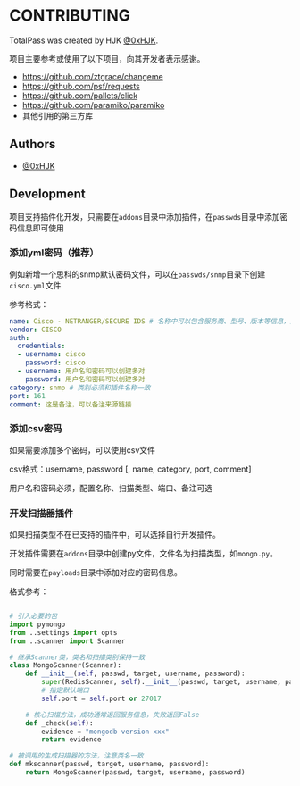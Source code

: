 # CONTRIBUTING

TotalPass was created by HJK [@0xHJK](https://github.com/0xHJK).

项目主要参考或使用了以下项目，向其开发者表示感谢。
- https://github.com/ztgrace/changeme
- https://github.com/psf/requests
- https://github.com/pallets/click
- https://github.com/paramiko/paramiko
- 其他引用的第三方库

## Authors

- [@0xHJK](https://github.com/0xHJK)

## Development

项目支持插件化开发，只需要在`addons`目录中添加插件，在`passwds`目录中添加密码信息即可使用

### 添加yml密码（推荐）

例如新增一个思科的snmp默认密码文件，可以在`passwds/snmp`目录下创建`cisco.yml`文件

参考格式：

```yml
name: Cisco - NETRANGER/SECURE IDS # 名称中可以包含服务商、型号、版本等信息，是唯一识别符
vendor: CISCO
auth:
  credentials:
  - username: cisco
    password: cisco
  - username: 用户名和密码可以创建多对
    password: 用户名和密码可以创建多对
category: snmp # 类别必须和插件名称一致
port: 161
comment: 这是备注，可以备注来源链接
```

### 添加csv密码

如果需要添加多个密码，可以使用csv文件

csv格式：username, password [, name, category, port, comment]

用户名和密码必须，配置名称、扫描类型、端口、备注可选

### 开发扫描器插件

如果扫描类型不在已支持的插件中，可以选择自行开发插件。

开发插件需要在`addons`目录中创建py文件，文件名为扫描类型，如`mongo.py`。

同时需要在`payloads`目录中添加对应的密码信息。

格式参考：
```python

# 引入必要的包
import pymongo
from ..settings import opts
from ..scanner import Scanner

# 继承Scanner类，类名和扫描类别保持一致
class MongoScanner(Scanner):
    def __init__(self, passwd, target, username, password):
        super(RedisScanner, self).__init__(passwd, target, username, password)
        # 指定默认端口
        self.port = self.port or 27017

    # 核心扫描方法，成功通常返回服务信息，失败返回False
    def _check(self):
        evidence = "mongodb version xxx"
        return evidence

# 被调用的生成扫描器的方法，注意类名一致
def mkscanner(passwd, target, username, password):
    return MongoScanner(passwd, target, username, password)

```

